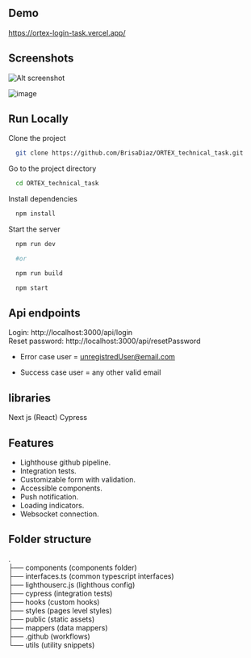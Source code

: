 ## Demo

https://ortex-login-task.vercel.app/

## Screenshots


![Alt screenshot](https://res.cloudinary.com/myproyects/image/upload/v1645412601/proyects/gif_myouif.gif)



![image](https://res.cloudinary.com/myproyects/image/upload/v1645383078/proyects/lighthouse-min_omekxw.webp)

## Run Locally

Clone the project

```bash
  git clone https://github.com/BrisaDiaz/ORTEX_technical_task.git
```

Go to the project directory

```bash
  cd ORTEX_technical_task
```

Install dependencies

```bash
  npm install
```

Start the server

```bash
  npm run dev

  #or

  npm run build

  npm start

```

## Api endpoints

Login: http://localhost:3000/api/login  
Reset password: http://localhost:3000/api/resetPassword

- Error case user = unregistredUser@email.com

- Success case user = any other valid email

## libraries

Next js (React)
Cypress

## Features

- Lighthouse github pipeline.
- Integration tests.
- Customizable form with validation.
- Accessible components.
- Push notification.
- Loading indicators.
- Websocket connection.

## Folder structure

.  
├── components (components folder)  
├── interfaces.ts (common typescript interfaces)  
├── lighthouserc.js (lighthous config)  
├── cypress (integration tests)  
├── hooks (custom hooks)  
├── styles (pages level styles)  
├── public (static assets)  
├── mappers (data mappers)  
├── .github (workflows)  
└── utils (utility snippets)

